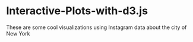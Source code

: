 # Interactive-Plots-with-d3.js
These are some cool visualizations using Instagram data about the city of New York
